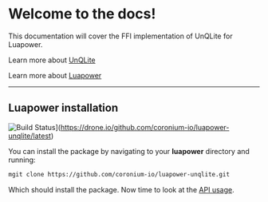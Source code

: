 # Welcome to the docs!

This documentation will cover the FFI implementation of UnQLite for Luapower.

Learn more about [UnQLite](http://unqlite.org)

Learn more about [Luapower](http://luapower.com)

---

## Luapower installation

![Build Status](https://drone.io/github.com/coronium-io/luapower-unqlite/status.png)](https://drone.io/github.com/coronium-io/luapower-unqlite/latest)

You can install the package by navigating to your __luapower__ directory and running:

```bash
mgit clone https://github.com/coronium-io/luapower-unqlite.git
```

Which should install the package. Now time to look at the [API usage](api.md).
